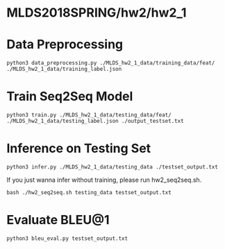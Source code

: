 # MLDS2018SPRING/hw2/hw2_1
# Data Preprocessing
```
python3 data_preprocessing.py ./MLDS_hw2_1_data/training_data/feat/ ./MLDS_hw2_1_data/training_label.json
```
# Train Seq2Seq Model
```
python3 train.py ./MLDS_hw2_1_data/testing_data/feat/ ./MLDS_hw2_1_data/testing_label.json ./output_testset.txt
```
# Inference on Testing Set
```
python3 infer.py ./MLDS_hw2_1_data/testing_data ./testset_output.txt
```
If you just wanna infer without training, please run hw2_seq2seq.sh.
```
bash ./hw2_seq2seq.sh testing_data testset_output.txt
```
# Evaluate BLEU@1
```
python3 bleu_eval.py testset_output.txt
```
